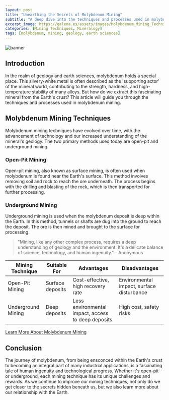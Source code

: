 ```yaml
---
layout: post
title: "Unearthing the Secrets of Molybdenum Mining"
subtitle: "A deep dive into the techniques and processes used in molybdenum mining."
excerpt_image: https://galena.es/assets/images/Molybdenum_Mining_Techniques.png
categories: [Mining Techniques, Mineralogy]
tags: [molybdenum, mining, geology, earth sciences]
---
```


![banner](https://galena.es/assets/images/Molybdenum_Mining_Techniques.png "An infographic illustrating various molybdenum mining techniques, including open-pit and underground mining methods, with diagrams and key facts about the processes involved in extracting this essential mineral.")

## Introduction

In the realm of geology and earth sciences, molybdenum holds a special place. This silvery-white metal is often described as the 'supporting actor' of the mineral world, contributing to the strength, hardness, and high-temperature stability of many alloys. But how do we extract this fascinating mineral from the Earth's crust? This article will guide you through the techniques and processes used in molybdenum mining.

## Molybdenum Mining Techniques

Molybdenum mining techniques have evolved over time, with the advancement of technology and our increased understanding of the mineral's geology. The two primary methods used today are open-pit and underground mining.

### Open-Pit Mining

Open-pit mining, also known as surface mining, is often used when molybdenum is found near the Earth's surface. This method involves removing soil and rock to reach the ore underneath. The process begins with the drilling and blasting of the rock, which is then transported for further processing.

### Underground Mining

Underground mining is used when the molybdenum deposit is deep within the Earth. In this method, tunnels or shafts are dug into the ground to reach the deposit. The ore is then mined and brought to the surface for processing.

> "Mining, like any other complex process, requires a deep understanding of geology and the environment. It's a delicate balance of science, technology, and human ingenuity." - Anonymous

| Mining Technique | Suitable For | Advantages | Disadvantages |
| -- | -- | -- | -- |
| Open-Pit Mining | Surface deposits | Cost-effective, high recovery rate | Environmental impact, surface disturbance |
| Underground Mining | Deep deposits | Less environmental impact, access to deep deposits | High cost, safety risks |

[Learn More About Molybdenum Mining](https://www.911metallurgist.com/blog/molybdenum-mining-processing)

## Conclusion

The journey of molybdenum, from being ensconced within the Earth's crust to becoming an integral part of many industrial applications, is a fascinating tale of human ingenuity and technological progress. Whether it's open-pit or underground, each mining technique has its unique challenges and rewards. As we continue to improve our mining techniques, not only do we get closer to the secrets hidden beneath us, but we also learn more about our relationship with the Earth.